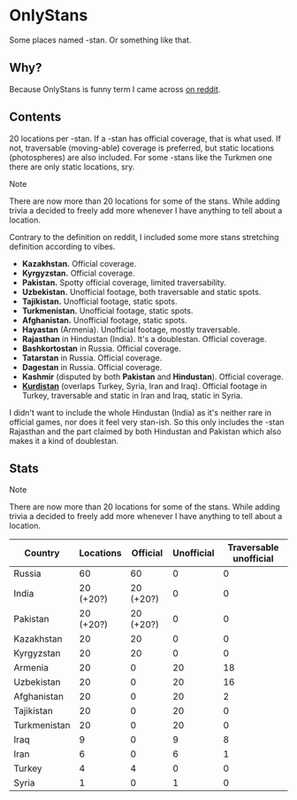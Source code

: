 # OnlyStans

Some places named -stan. Or something like that.

## Why?

Because OnlyStans is funny term I came across [on reddit](https://www.reddit.com/r/mapporncirclejerk/comments/1m6oski/comment/n4ld714/).

## Contents

20 locations per -stan. If a -stan has official coverage, that is what used.
If not, traversable (moving-able) coverage is preferred, but static locations (photospheres) are also included.
For some -stans like the Turkmen one there are only static locations, sry.

> [!NOTE]  
> There are now more than 20 locations for some of the stans. While adding trivia a decided to freely add more whenever I have anything to tell about a location.

Contrary to the definition on reddit, I included some more stans stretching definition according to vibes.

- **Kazakhstan.** Official coverage.
- **Kyrgyzstan.** Official coverage.
- **Pakistan.** Spotty official coverage, limited traversability.
- **Uzbekistan.** Unofficial footage, both traversable and static spots.
- **Tajikistan.** Unofficial footage, static spots.
- **Turkmenistan.** Unofficial footage, static spots.
- **Afghanistan.** Unofficial footage, static spots.
- **Hayastan** (Armenia). Unofficial footage, mostly traversable.
- **Rajasthan** in Hindustan (India). It's a doublestan. Official coverage.
- **Bashkortostan** in Russia. Official coverage.
- **Tatarstan** in Russia. Official coverage.
- **Dagestan** in Russia. Official coverage.
- **Kashmir** (disputed by both **Pakistan** and **Hindustan**). Official coverage.
- **[Kurdistan](https://en.wikipedia.org/wiki/Kurdistan)** (overlaps Turkey, Syria, Iran and Iraq). Official footage in Turkey, traversable and static in Iran and Iraq, static in Syria.

I didn't want to include the whole Hindustan (India) as it's neither rare in official games, nor does it feel very stan-ish.
So this only includes the -stan Rajasthan and the part claimed by both Hindustan and Pakistan which also makes it a kind of doublestan.

## Stats

> [!NOTE]  
> There are now more than 20 locations for some of the stans. While adding trivia a decided to freely add more whenever I have anything to tell about a location.

| Country  | Locations | Official | Unofficial | Traversable unofficial |
|----------|-----------|----------|------------|------------------------|
| Russia   | 60        | 60       | 0          | 0                      |
| India    | 20 (+20?) | 20 (+20?)| 0          | 0                      |
| Pakistan | 20 (+20?) | 20 (+20?)| 0          | 0                      |
| Kazakhstan | 20      | 20       | 0          | 0                      |
| Kyrgyzstan | 20      | 20       | 0          | 0                      |
| Armenia  | 20        | 0        | 20         | 18                     |
| Uzbekistan | 20      | 0        | 20         | 16                     |
| Afghanistan | 20     | 0        | 20         | 2                      |
| Tajikistan | 20      | 0        | 20         | 0                      |
| Turkmenistan | 20    | 0        | 20         | 0                      |
| Iraq     | 9         | 0        | 9          | 8                      |
| Iran     | 6         | 0        | 6          | 1                      |
| Turkey   | 4         | 4        | 0          | 0                      |
| Syria    | 1         | 0        | 1          | 0                      |

